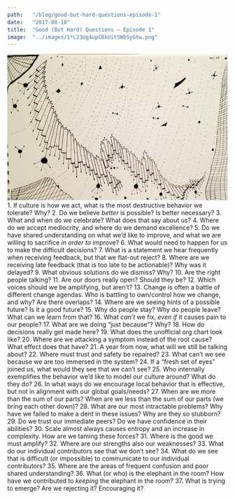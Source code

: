 ```yaml
---
path:	"/blog/good-but-hard-questions-episode-1"
date:	"2017-08-18"
title:	"Good (But Hard) Questions — Episode 1"
image:	"../images/1*L23Ug4upCBkUitSWbSyGtw.png"
---
```


![](../images/1*L23Ug4upCBkUitSWbSyGtw.png)1. If culture is how we act, what is the most destructive behavior we tolerate? Why?
2. Do we believe *better* is possible? Is better necessary?
3. What and when do we celebrate? What does that say about us?
4. Where do we accept mediocrity, and where do we demand excellence?
5. Do we have shared understanding on what we’d like to improve, and what we are willing to sacrifice *in order to* improve?
6. What would need to happen for us to make the difficult decisions?
7. What is a statement we hear frequently when receiving feedback, but that we flat-out reject?
8. Where are we receiving late feedback (that is too late to be actionable)? Why was it delayed?
9. What obvious solutions do we dismiss? Why?
10. Are the right people talking?
11. Are our doors really open? Should they be?
12. Which voices should we be amplifying, but aren’t?
13. Change is often a battle of different change agendas. Who is battling to own/control how we change, and why? Are there overlaps?
14. Where are we seeing hints of a possible future? Is it a good future?
15. Why do people stay? Why do people leave? What can we learn from that?
16. What *can’t* we fix, *even if* it causes pain to our people?
17. What are we doing “just because”? Why?
18. How do decisions really get made here?
19. What does the unofficial org chart look like?
20. Where are we attacking a symptom instead of the root cause? What effect does that have?
21. A year from now, what will we still be talking about?
22. Where must trust and safety be repaired?
23. What can’t we see because we are too immersed in the system?
24. If a “fresh set of eyes” joined us, what would they see that we can’t see?
25. Who internally exemplifies the behavior we’d like to model our culture around? What do they do?
26. In what ways do we encourage local behavior that is effective, but not in alignment with our global goals/needs?
27. When are we more than the sum of our parts? When are we less than the sum of our parts (we bring each other down)?
28. What are our most intractable problems? Why have we failed to make a dent in these issues? Why are they so stubborn?
29. Do we trust our immediate peers? Do we have confidence in their abilities?
30. Scale almost always causes entropy and an increase in complexity. How are we taming these forces?
31. Where is the good we must amplify?
32. Where are our strengths also our weaknesses?
33. What do our individual contributors see that we don’t see?
34. What do we see that is difficult (or impossible) to communicate to our individual contributors?
35. Where are the areas of frequent confusion and poor shared understanding?
36. What (or who) is the elephant in the room? How have we contributed to *keeping* the elephant in the room?
37. What is trying to emerge? Are we rejecting it? Encouraging it?
